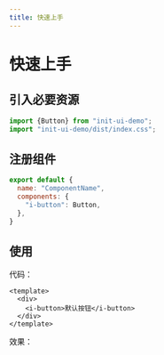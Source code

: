 ```yaml
---
title: 快速上手
---
```

# 快速上手


## 引入必要资源
```javascript
import {Button} from "init-ui-demo";
import "init-ui-demo/dist/index.css";
```

## 注册组件
```javascript
export default {
  name: "ComponentName",
  components: {
    "i-button": Button,
  },
}
```

## 使用
代码：
```vue
<template>
  <div>
    <i-button>默认按钮</i-button>
  </div>
</template>
```
效果：
<ClientOnly>
  <get-started-button-demo></get-started-button-demo>
</ClientOnly>
